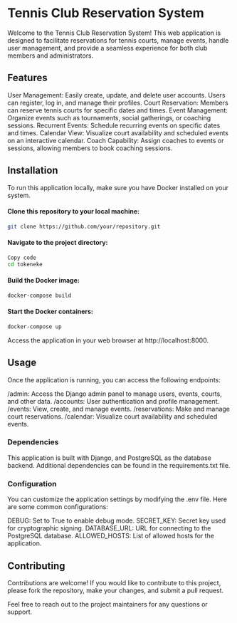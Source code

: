 # Tennis Club Reservation System
Welcome to the Tennis Club Reservation System! This web application is designed to facilitate reservations for tennis courts, manage events, handle user management, and provide a seamless experience for both club members and administrators.

## Features
User Management: Easily create, update, and delete user accounts. Users can register, log in, and manage their profiles.
Court Reservation: Members can reserve tennis courts for specific dates and times.
Event Management: Organize events such as tournaments, social gatherings, or coaching sessions.
Recurrent Events: Schedule recurring events on specific dates and times.
Calendar View: Visualize court availability and scheduled events on an interactive calendar.
Coach Capability: Assign coaches to events or sessions, allowing members to book coaching sessions.
## Installation
To run this application locally, make sure you have Docker installed on your system.

#### Clone this repository to your local machine:

```bash
git clone https://github.com/your/repository.git
```
#### Navigate to the project directory:

```bash
Copy code
cd tokeneke
```
#### Build the Docker image:
```bash
docker-compose build
```
#### Start the Docker containers:
```bash
docker-compose up
```
Access the application in your web browser at http://localhost:8000.

## Usage
Once the application is running, you can access the following endpoints:

/admin: Access the Django admin panel to manage users, events, courts, and other data.
/accounts: User authentication and profile management.
/events: View, create, and manage events.
/reservations: Make and manage court reservations.
/calendar: Visualize court availability and scheduled events.

### Dependencies
This application is built with Django, and PostgreSQL as the database backend. Additional dependencies can be found in the requirements.txt file.

### Configuration
You can customize the application settings by modifying the .env file. Here are some common configurations:

DEBUG: Set to True to enable debug mode.
SECRET_KEY: Secret key used for cryptographic signing.
DATABASE_URL: URL for connecting to the PostgreSQL database.
ALLOWED_HOSTS: List of allowed hosts for the application.

## Contributing
Contributions are welcome! If you would like to contribute to this project, please fork the repository, make your changes, and submit a pull request.

Feel free to reach out to the project maintainers for any questions or support.
